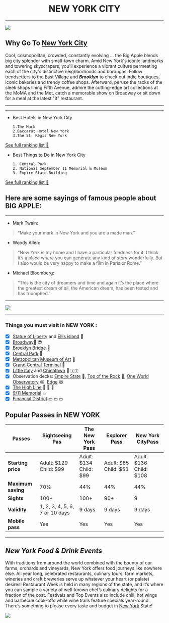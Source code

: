 <h1 align="center"> NEW YORK CITY</h1>

*****

![](https://images.pexels.com/photos/1239162/pexels-photo-1239162.jpeg?auto=compress&cs=tinysrgb&w=1260&h=750&dpr=1)

## Why Go To [New York City](https://de.wikipedia.org/wiki/New_York_City)

Cool, cosmopolitan, crowded, constantly evolving … the Big Apple blends big city splendor with small-town charm. Amid New York's iconic landmarks and towering skyscrapers, you'll experience a vibrant culture permeating each of the city's distinctive neighborhoods and boroughs. Follow trendsetters to the East Village and ***Brooklyn***  to check out indie boutiques, iconic bakeries and trendy coffee shops. Afterward, peruse the racks of the sleek shops lining Fifth Avenue, admire the cutting-edge art collections at the MoMA and the Met, catch a memorable show on Broadway or sit down for a meal at the latest "it" restaurant.
******

***
-  Best Hotels in New York City
    
       1.The Mark
       2.Baccarat Hotel New York
       3.The St. Regis New York
[See full ranking list :arrow_down_small:](https://travel.usnews.com/hotels/New_York_NY/)

 -  Best Things to Do in New York City

        1. Central Park
        2. National September 11 Memorial & Museum
        3. Empire State Building
   
[See full ranking list :arrow_down_small:](https://travel.usnews.com/New_York_NY/Things_To_Do/)

Here are some sayings of famous people about BIG APPLE:
--
*****
* Mark Twain:

>“Make your mark in New York and you are a made man.”

* Woody Allen:

>“New York is my home and I have a particular fondness for it. I think it’s a place where you can generate any kind of story wonderfully. But I also would be very happy to make a film in Paris or Rome.”

* Michael Bloomberg:

>“This is the city of dreamers and time and again it’s the place where the greatest dream of all, the American dream, has been tested and has triumphed.”
----

![](https://pixabay.com/get/g297c75f6298107096b89727579101d34b31e805077e769f84b43b3324484d78ec7b1aa3d6341b9363670a564c76f09986f519bdcf810d7f48a72ada7fc5b86027462f3962b2dc51958b64d3a19de274c_640.jpg)

----
### **Things you must  visit in NEW YORK** :

- [x] [Statue of Liberty](https://www.exp1.com/blog/3-reasons-not-miss-statue-liberty-museum/) and [Ellis island](https://www.exp1.com/blog/3-reasons-make-ellis-island-part-nyc-vacation-even-family-not-immigrate/) :statue_of_liberty:
- [x] [Broadway](https://www.exp1.com/blog/a-behind-the-scenes-guide-to-broadway-in-new-york/):violin: :heart_eyes:
- [x] [Brooklyn Bridge](https://www.exp1.com/blog/untold-nyc-history-splendid-brooklyn-bridge-park/) :bridge_at_night: 
- [x] [Central Park](https://www.exp1.com/blog/things-to-do-central-park/) :green_heart:
- [x] [Metropolitan Museum of Art](https://www.exp1.com/blog/everything-to-see-and-do-at-the-metropolitan-museum-of-art/) :office:
- [x] [Grand Central Terminal](https://www.exp1.com/blog/how-to-spend-your-time-in-grand-central/) :mountain_railway:
- [x] [Little Italy](https://www.exp1.com/blog/little-italy-in-nyc-top-6-reasons-and-places-to-visit/) and [Chinatown](https://www.exp1.com/blog/visit-chinatown-a-trip-to-canal-street/) :japan: :it:
- [x]   Observation decks: [Empire State](https://www.exp1.com/blog/things-to-know-before-you-visit-the-empire-state-building/) :department_store:, [Top of the Rock](https://www.exp1.com/blog/nyc-trio-rockefeller-center-top-of-the-rock-and-fifth-avenue/) :rainbow:, [One World Observatory](https://www.exp1.com/blog/see-new-york-city-from-top-to-bottom-at-one-world-observatory/) :stuck_out_tongue_winking_eye:, [Edge](https://www.exp1.com/new-york-tours/hudson-yards-vessel-edge-tour/) :smiley:
- [x] [The High Line](https://www.exp1.com/blog/walking-the-high-line/) :deciduous_tree: :deciduous_tree: :deciduous_tree:
- [x] [9/11 Memorial](https://www.exp1.com/blog/a-guide-to-the-9-11-memorial-museum-where-nyc-remembers/) :boom:
- [x] [Financial District](https://www.compass.com/neighborhood-guides/nyc/financial-district/) :dollar: :dollar: :dollar:

## **Popular Passes in NEW YORK**

| **Passes**         | **Sightseeing Pas**            | **The New York Pass**  | **Explorer Pass**     | **New York CityPass**   |
| ------------------ | ------------------------------ | ---------------------- | --------------------- | ----------------------- |
| **Starting price** | Adult: $129 Child: $99         | Adult: $134 Child: $99 | Adult: $65 Child: $51 | Adult: $136 Child: $108 |
| **Maximum saving** | 70%                            | 44%                    | 44%                   | 44%                     |
| **Sights**         | 100+                           | 100+                   | 90+                   | 9                       |
| **Validity**       | 1, 2, 3, 4, 5, 6, 7 or 10 days | 9 days                 | 9 days                | 9 days                  |
| **Mobile pass**    | Yes                            | Yes                    | Yes                   | Yes                     |

---

## ***New York Food & Drink Events***

With traditions from around the world combined with the bounty of our farms, orchards and vineyards, New York offers food journeys like nowhere else. All year long, celebrated restaurants, culinary tours, farm markets, wineries and craft breweries serve up whatever your heart (or palate) desires! Restaurant Week is held in many regions of the state, and it’s where you can sample a variety of well-known chef’s culinary delights for a fraction of the cost. Festivals and Top Events also include chili, hot wings and barbecue cook-offs while wine trails feature specials year-round. There’s something to please every taste and budget in [New York](https://github.com/zherdvaleriy/trip#new-york-city) State! 

<img src="https://media.giphy.com/media/PusBKwc3wHzWw/giphy.gif"/>
